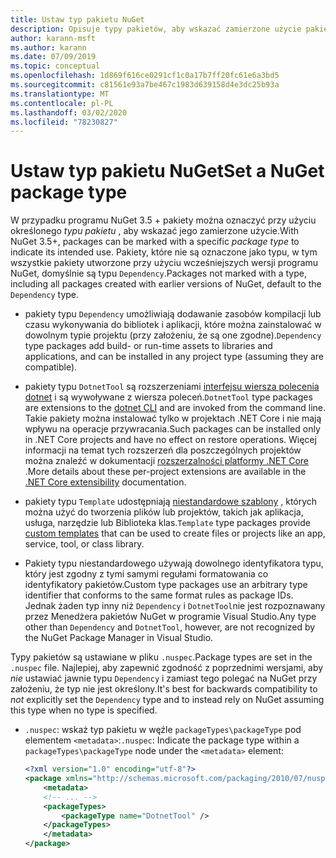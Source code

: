 ```yaml
---
title: Ustaw typ pakietu NuGet
description: Opisuje typy pakietów, aby wskazać zamierzone użycie pakietu.
author: karann-msft
ms.author: karann
ms.date: 07/09/2019
ms.topic: conceptual
ms.openlocfilehash: 1d869f616ce0291cf1c0a17b7ff20fc61e6a3bd5
ms.sourcegitcommit: c81561e93a7be467c1983d639158d4e3dc25b93a
ms.translationtype: MT
ms.contentlocale: pl-PL
ms.lasthandoff: 03/02/2020
ms.locfileid: "78230827"
---
```

# <a name="set-a-nuget-package-type"></a><span data-ttu-id="2322b-103">Ustaw typ pakietu NuGet</span><span class="sxs-lookup"><span data-stu-id="2322b-103">Set a NuGet package type</span></span>

<span data-ttu-id="2322b-104">W przypadku programu NuGet 3.5 + pakiety można oznaczyć przy użyciu określonego *typu pakietu* , aby wskazać jego zamierzone użycie.</span><span class="sxs-lookup"><span data-stu-id="2322b-104">With NuGet 3.5+, packages can be marked with a specific *package type* to indicate its intended use.</span></span> <span data-ttu-id="2322b-105">Pakiety, które nie są oznaczone jako typu, w tym wszystkie pakiety utworzone przy użyciu wcześniejszych wersji programu NuGet, domyślnie są typu `Dependency`.</span><span class="sxs-lookup"><span data-stu-id="2322b-105">Packages not marked with a type, including all packages created with earlier versions of NuGet, default to the `Dependency` type.</span></span>

- <span data-ttu-id="2322b-106">pakiety typu `Dependency` umożliwiają dodawanie zasobów kompilacji lub czasu wykonywania do bibliotek i aplikacji, które można zainstalować w dowolnym typie projektu (przy założeniu, że są one zgodne).</span><span class="sxs-lookup"><span data-stu-id="2322b-106">`Dependency` type packages add build- or run-time assets to libraries and applications, and can be installed in any project type (assuming they are compatible).</span></span>

- <span data-ttu-id="2322b-107">pakiety typu `DotnetTool` są rozszerzeniami [interfejsu wiersza polecenia dotnet](/dotnet/articles/core/tools/index) i są wywoływane z wiersza poleceń.</span><span class="sxs-lookup"><span data-stu-id="2322b-107">`DotnetTool` type packages are extensions to the [dotnet CLI](/dotnet/articles/core/tools/index) and are invoked from the command line.</span></span> <span data-ttu-id="2322b-108">Takie pakiety można instalować tylko w projektach .NET Core i nie mają wpływu na operacje przywracania.</span><span class="sxs-lookup"><span data-stu-id="2322b-108">Such packages can be installed only in .NET Core projects and have no effect on restore operations.</span></span> <span data-ttu-id="2322b-109">Więcej informacji na temat tych rozszerzeń dla poszczególnych projektów można znaleźć w dokumentacji [rozszerzalności platformy .NET Core](/dotnet/articles/core/tools/extensibility#per-project-based-extensibility) .</span><span class="sxs-lookup"><span data-stu-id="2322b-109">More details about these per-project extensions are available in the  [.NET Core extensibility](/dotnet/articles/core/tools/extensibility#per-project-based-extensibility) documentation.</span></span>

- <span data-ttu-id="2322b-110">pakiety typu `Template` udostępniają [niestandardowe szablony](/dotnet/core/tools/custom-templates) , których można użyć do tworzenia plików lub projektów, takich jak aplikacja, usługa, narzędzie lub Biblioteka klas.</span><span class="sxs-lookup"><span data-stu-id="2322b-110">`Template` type packages provide [custom templates](/dotnet/core/tools/custom-templates) that can be used to create files or projects like an app, service, tool, or class library.</span></span>

- <span data-ttu-id="2322b-111">Pakiety typu niestandardowego używają dowolnego identyfikatora typu, który jest zgodny z tymi samymi regułami formatowania co identyfikatory pakietów.</span><span class="sxs-lookup"><span data-stu-id="2322b-111">Custom type packages use an arbitrary type identifier that conforms to the same format rules as package IDs.</span></span> <span data-ttu-id="2322b-112">Jednak żaden typ inny niż `Dependency` i `DotnetTool`nie jest rozpoznawany przez Menedżera pakietów NuGet w programie Visual Studio.</span><span class="sxs-lookup"><span data-stu-id="2322b-112">Any type other than `Dependency` and `DotnetTool`, however, are not recognized by the NuGet Package Manager in Visual Studio.</span></span>

<span data-ttu-id="2322b-113">Typy pakietów są ustawiane w pliku `.nuspec`.</span><span class="sxs-lookup"><span data-stu-id="2322b-113">Package types are set in the `.nuspec` file.</span></span> <span data-ttu-id="2322b-114">Najlepiej, aby zapewnić zgodność z poprzednimi wersjami, aby *nie* ustawiać jawnie typu `Dependency` i zamiast tego polegać na NuGet przy założeniu, że typ nie jest określony.</span><span class="sxs-lookup"><span data-stu-id="2322b-114">It's best for backwards compatibility to *not* explicitly set the `Dependency` type and to instead rely on NuGet assuming this type when no type is specified.</span></span>

- <span data-ttu-id="2322b-115">`.nuspec`: wskaż typ pakietu w węźle `packageTypes\packageType` pod elementem `<metadata>`:</span><span class="sxs-lookup"><span data-stu-id="2322b-115">`.nuspec`: Indicate the package type within a `packageTypes\packageType` node under the `<metadata>` element:</span></span>

    ```xml
    <?xml version="1.0" encoding="utf-8"?>
    <package xmlns="http://schemas.microsoft.com/packaging/2010/07/nuspec.xsd">
        <metadata>
        <!-- ... -->
        <packageTypes>
            <packageType name="DotnetTool" />
        </packageTypes>
        </metadata>
    </package>
    ```
